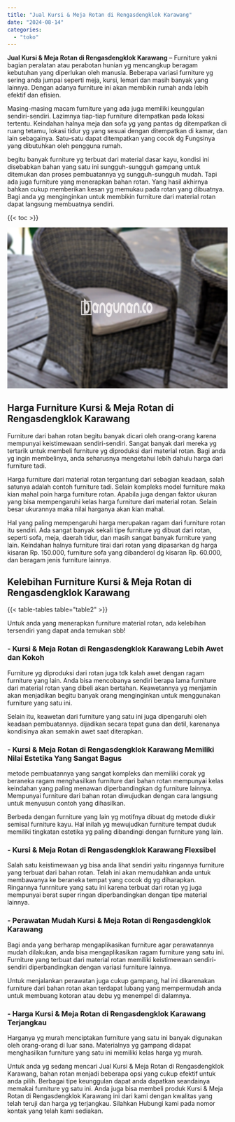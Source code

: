 ```yaml
---
title: "Jual Kursi & Meja Rotan di Rengasdengklok Karawang"
date: "2024-08-14"
categories: 
  - "toko"
---
```


**Jual Kursi & Meja Rotan di Rengasdengklok Karawang** – Furniture yakni bagian peralatan atau perabotan hunian yg mencangkup beragam kebutuhan yang diperlukan oleh manusia. Beberapa variasi furniture yg sering anda jumpai seperti meja, kursi, lemari dan masih banyak yang lainnya. Dengan adanya furniture ini akan membikin rumah anda lebih efektif dan efisien.

Masing-masing macam furniture yang ada juga memiliki keunggulan sendiri-sendiri. Lazimnya tiap-tiap furniture ditempatkan pada lokasi tertentu. Keindahan halnya meja dan sofa yg yang pantas dg ditempatkan di ruang tetamu, lokasi tidur yg yang sesuai dengan ditempatkan di kamar, dan lain sebagainya. Satu-satu dapat ditempatkan yang cocok dg Fungsinya yang dibutuhkan oleh pengguna rumah.

begitu banyak furniture yg terbuat dari material dasar kayu, kondisi ini disebabkan bahan yang satu ini sungguh-sungguh gampang untuk ditemukan dan proses pembuatannya yg sungguh-sungguh mudah. Tapi ada juga furniture yang menerapkan bahan rotan. Yang hasil akhirnya bahkan cukup memberikan kesan yg memukau pada rotan yang dibuatnya. Bagi anda yg menginginkan untuk membikin furniture dari material rotan dapat langsung membuatnya sendiri.

{{< toc >}}

![Jual Kursi & Meja Rotan di Rengasdengklok Karawang](/images/kursi-meja-rotan-murah28.png)

## Harga Furniture Kursi & Meja Rotan di Rengasdengklok Karawang

Furniture dari bahan rotan begitu banyak dicari oleh orang-orang karena mempunyai keistimewaan sendiri-sendiri. Sangat banyak dari mereka yg tertarik untuk membeli furniture yg diproduksi dari material rotan. Bagi anda yg ingin membelinya, anda seharusnya mengetahui lebih dahulu harga dari furniture tadi.

Harga furniture dari material rotan tergantung dari sebagian keadaan, salah satunya adalah contoh furniture tadi. Selain kompleks model furniture maka kian mahal poin harga furniture rotan. Apabila juga dengan faktor ukuran yang bisa mempengaruhi kelas harga furniture dari material rotan. Selain besar ukurannya maka nilai harganya akan kian mahal.

Hal yang paling mempengaruhi harga merupakan ragam dari furniture rotan itu sendiri. Ada sangat banyak sekali tipe furniture yg dibuat dari rotan, seperti sofa, meja, daerah tidur, dan masih sangat banyak furniture yang lain. Keindahan halnya furniture tirai dari rotan yang dipasarkan dg harga kisaran Rp. 150.000, furniture sofa yang dibanderol dg kisaran Rp. 60.000, dan beragam jenis furniture lainnya.

## Kelebihan Furniture Kursi & Meja Rotan di Rengasdengklok Karawang

{{< table-tables table="table2" >}}

Untuk anda yang menerapkan furniture material rotan, ada kelebihan tersendiri yang dapat anda temukan sbb!

### \- Kursi & Meja Rotan di Rengasdengklok Karawang Lebih Awet dan Kokoh

Furniture yg diproduksi dari rotan juga tdk kalah awet dengan ragam furniture yang lain. Anda bisa mencobanya sendiri berapa lama furniture dari material rotan yang dibeli akan bertahan. Keawetannya yg menjamin akan menjadikan begitu banyak orang menginginkan untuk menggunakan furniture yang satu ini.

Selain itu, keawetan dari furniture yang satu ini juga dipengaruhi oleh keadaan pembuatannya. dijadikan secara tepat guna dan detil, karenanya kondisinya akan semakin awet saat diterapkan.

### \- Kursi & Meja Rotan di Rengasdengklok Karawang Memiliki Nilai Estetika Yang Sangat Bagus

metode pembuatannya yang sangat kompleks dan memiliki corak yg beraneka ragam menghasilkan furniture dari bahan rotan mempunyai kelas keindahan yang paling menawan diperbandingkan dg furniture lainnya. Mempunyai furniture dari bahan rotan diwujudkan dengan cara langsung untuk menyusun contoh yang dihasilkan.

Berbeda dengan furniture yang lain yg motifnya dibuat dg metode diukir semisal furniture kayu. Hal inilah yg mewujudkan furniture tempat duduk memiliki tingkatan estetika yg paling dibandingi dengan furniture yang lain.

### \- Kursi & Meja Rotan di Rengasdengklok Karawang Flexsibel

Salah satu keistimewaan yg bisa anda lihat sendiri yaitu ringannya furniture yang terbuat dari bahan rotan. Telah ini akan memudahkan anda untuk membawanya ke beraneka tempat yang cocok dg yg diharapkan. Ringannya funrniture yang satu ini karena terbuat dari rotan yg juga mempunyai berat super ringan diperbandingkan dengan tipe material lainnya.

### \- Perawatan Mudah Kursi & Meja Rotan di Rengasdengklok Karawang

Bagi anda yang berharap mengaplikasikan furniture agar perawatannya mudah dilakukan, anda bisa mengaplikasikan ragam furniture yang satu ini. Furniture yang terbuat dari material rotan memiliki keistimewaan sendiri-sendiri diperbandingkan dengan variasi furniture lainnya.

Untuk menjalankan perawatan juga cukup gampang, hal ini dikarenakan furniture dari bahan rotan akan terdapat lubang yang mempermudah anda untuk membuang kotoran atau debu yg menempel di dalamnya.

### \- Harga Kursi & Meja Rotan di Rengasdengklok Karawang Terjangkau

Harganya yg murah menciptakan furniture yang satu ini banyak digunakan oleh orang-orang di luar sana. Materialnya yg gampang didapat menghasilkan furniture yang satu ini memiliki kelas harga yg murah.

Untuk anda yg sedang mencari Jual Kursi & Meja Rotan di Rengasdengklok Karawang, bahan rotan menjadi beberapa opsi yang cukup efektif untuk anda pilih. Berbagai tipe keunggulan dapat anda dapatkan seandainya memakai furniture yg satu ini. Anda juga bisa membeli produk Kursi & Meja Rotan di Rengasdengklok Karawang ini dari kami dengan kwalitas yang telah teruji dan harga yg terjangkau. Silahkan Hubungi kami pada nomor kontak yang telah kami sediakan.

